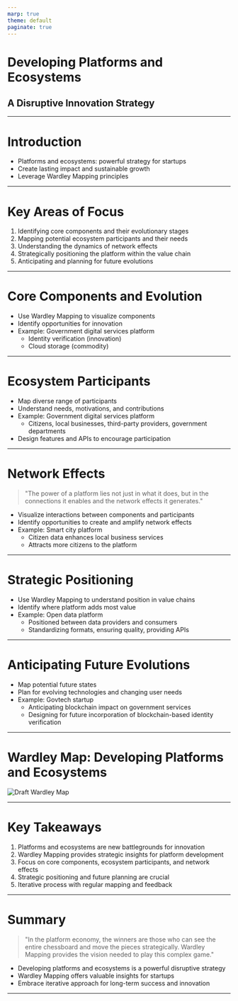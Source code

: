 ```yaml
---
marp: true
theme: default
paginate: true
---
```


# Developing Platforms and Ecosystems
## A Disruptive Innovation Strategy

---

# Introduction

- Platforms and ecosystems: powerful strategy for startups
- Create lasting impact and sustainable growth
- Leverage Wardley Mapping principles

---

# Key Areas of Focus

1. Identifying core components and their evolutionary stages
2. Mapping potential ecosystem participants and their needs
3. Understanding the dynamics of network effects
4. Strategically positioning the platform within the value chain
5. Anticipating and planning for future evolutions

---

# Core Components and Evolution

- Use Wardley Mapping to visualize components
- Identify opportunities for innovation
- Example: Government digital services platform
  - Identity verification (innovation)
  - Cloud storage (commodity)

---

# Ecosystem Participants

- Map diverse range of participants
- Understand needs, motivations, and contributions
- Example: Government digital services platform
  - Citizens, local businesses, third-party providers, government departments
- Design features and APIs to encourage participation

---

# Network Effects

> "The power of a platform lies not just in what it does, but in the connections it enables and the network effects it generates."

- Visualize interactions between components and participants
- Identify opportunities to create and amplify network effects
- Example: Smart city platform
  - Citizen data enhances local business services
  - Attracts more citizens to the platform

---

# Strategic Positioning

- Use Wardley Mapping to understand position in value chains
- Identify where platform adds most value
- Example: Open data platform
  - Positioned between data providers and consumers
  - Standardizing formats, ensuring quality, providing APIs

---

# Anticipating Future Evolutions

- Map potential future states
- Plan for evolving technologies and changing user needs
- Example: Govtech startup
  - Anticipating blockchain impact on government services
  - Designing for future incorporation of blockchain-based identity verification

---

# Wardley Map: Developing Platforms and Ecosystems

![Draft Wardley Map](https://images.wardleymaps.ai/map_a68510a5-c219-4e25-b5aa-aa8d3cec73ec.png)

---

# Key Takeaways

1. Platforms and ecosystems are new battlegrounds for innovation
2. Wardley Mapping provides strategic insights for platform development
3. Focus on core components, ecosystem participants, and network effects
4. Strategic positioning and future planning are crucial
5. Iterative process with regular mapping and feedback

---

# Summary

> "In the platform economy, the winners are those who can see the entire chessboard and move the pieces strategically. Wardley Mapping provides the vision needed to play this complex game."

- Developing platforms and ecosystems is a powerful disruptive strategy
- Wardley Mapping offers valuable insights for startups
- Embrace iterative approach for long-term success and innovation

---